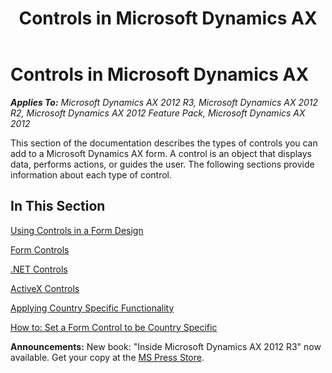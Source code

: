 ﻿---
title: Controls in Microsoft Dynamics AX
TOCTitle: Controls
ms:assetid: d23c49f4-ffda-4721-a905-3727fde87397
ms:mtpsurl: https://msdn.microsoft.com/en-us/library/Gg881259(v=AX.60)
ms:contentKeyID: 35251901
ms.date: 05/18/2015
mtps_version: v=AX.60
---

# Controls in Microsoft Dynamics AX 


_**Applies To:** Microsoft Dynamics AX 2012 R3, Microsoft Dynamics AX 2012 R2, Microsoft Dynamics AX 2012 Feature Pack, Microsoft Dynamics AX 2012_

This section of the documentation describes the types of controls you can add to a Microsoft Dynamics AX form. A control is an object that displays data, performs actions, or guides the user. The following sections provide information about each type of control.

## In This Section

[Using Controls in a Form Design](using-controls-in-a-form-design.md)

[Form Controls](form-controls.md)

[.NET Controls](net-controls.md)

[ActiveX Controls](activex-controls.md)

[Applying Country Specific Functionality](applying-country-specific-functionality.md)

[How to: Set a Form Control to be Country Specific](how-to-set-a-form-control-to-be-country-specific.md)

  
**Announcements:** New book: "Inside Microsoft Dynamics AX 2012 R3" now available. Get your copy at the [MS Press Store](https://www.microsoftpressstore.com/store/inside-microsoft-dynamics-ax-2012-r3-9780735685109).

